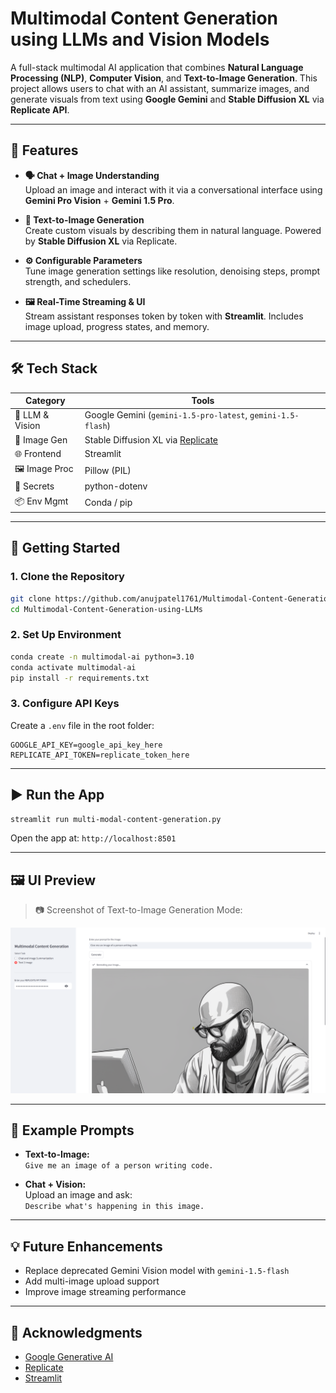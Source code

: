 #  Multimodal Content Generation using LLMs and Vision Models

A full-stack multimodal AI application that combines **Natural Language Processing (NLP)**, **Computer Vision**, and **Text-to-Image Generation**. This project allows users to chat with an AI assistant, summarize images, and generate visuals from text using **Google Gemini** and **Stable Diffusion XL** via **Replicate API**.

---

## 🔑 Features

- **🗣️ Chat + Image Understanding**  
  Upload an image and interact with it via a conversational interface using **Gemini Pro Vision** + **Gemini 1.5 Pro**.

- **🎨 Text-to-Image Generation**  
  Create custom visuals by describing them in natural language. Powered by **Stable Diffusion XL** via Replicate.

- **⚙️ Configurable Parameters**  
  Tune image generation settings like resolution, denoising steps, prompt strength, and schedulers.

- **🖼️ Real-Time Streaming & UI**  
  Stream assistant responses token by token with **Streamlit**. Includes image upload, progress states, and memory.

---

## 🛠️ Tech Stack

| Category        | Tools |
|----------------|-------|
| 🔮 LLM & Vision | Google Gemini (`gemini-1.5-pro-latest`, `gemini-1.5-flash`) |
| 🎨 Image Gen    | Stable Diffusion XL via [Replicate](https://replicate.com/) |
| 🌐 Frontend     | Streamlit |
| 🖼️ Image Proc   | Pillow (PIL) |
| 🔐 Secrets      | python-dotenv |
| 📦 Env Mgmt     | Conda / pip |

---

## 🚀 Getting Started

### 1. Clone the Repository

```bash
git clone https://github.com/anujpatel1761/Multimodal-Content-Generation-using-LLMs.git
cd Multimodal-Content-Generation-using-LLMs
```

### 2. Set Up Environment

```bash
conda create -n multimodal-ai python=3.10
conda activate multimodal-ai
pip install -r requirements.txt
```

### 3. Configure API Keys

Create a `.env` file in the root folder:

```env
GOOGLE_API_KEY=google_api_key_here
REPLICATE_API_TOKEN=replicate_token_here
```

---

## ▶️ Run the App

```bash
streamlit run multi-modal-content-generation.py
```

Open the app at: `http://localhost:8501`

---

## 🖼️ UI Preview

> 📷 Screenshot of Text-to-Image Generation Mode:

![UI Screenshot](UIUX.png)

---

## 🧪 Example Prompts

- **Text-to-Image:**  
  `Give me an image of a person writing code.`

- **Chat + Vision:**  
  Upload an image and ask:  
  `Describe what's happening in this image.`

---

## 💡 Future Enhancements

- Replace deprecated Gemini Vision model with `gemini-1.5-flash`
- Add multi-image upload support
- Improve image streaming performance

---



## 🙌 Acknowledgments

- [Google Generative AI](https://ai.google.dev/)
- [Replicate](https://replicate.com/)
- [Streamlit](https://streamlit.io/)
